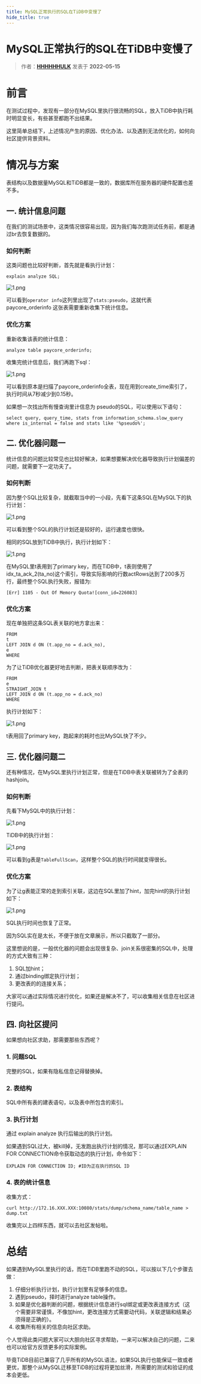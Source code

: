 ```yaml
---
title: MySQL正常执行的SQL在TiDB中变慢了
hide_title: true
---
```


# MySQL正常执行的SQL在TiDB中变慢了

> 作者：**[HHHHHHULK](https://tidb.net/u/HHHHHHULK/post/all)** 发表于  **2022-05-15**

# 前言

在测试过程中，发现有一部分在MySQL里执行很流畅的SQL，放入TiDB中执行耗时明显变长，有些甚至都跑不出结果。

这里简单总结下，上述情况产生的原因、优化办法、以及遇到无法优化的，如何向社区提供背景资料。

# 情况与方案

表结构以及数据量MySQL和TiDB都是一致的，数据库所在服务器的硬件配置也差不多。

## 一. 统计信息问题

在我们的测试场景中，这类情况很容易出现，因为我们每次跑测试任务前，都是通过br去恢复数据的。

### 如何判断

这类问题也比较好判断，首先就是看执行计划：

```
explain analyze SQL;
```

![1.png](https://tidb-blog.oss-cn-beijing.aliyuncs.com/media/1-1652602896518.png)

可以看到`operator info`这列里出现了`stats:pseudo`，这就代表 paycore_orderinfo 这张表需要重新收集下统计信息。

### 优化方案

重新收集该表的统计信息：

```
analyze table paycore_orderinfo;
```

收集完统计信息后，我们再跑下sql：

![1.png](https://tidb-blog.oss-cn-beijing.aliyuncs.com/media/1-1652602921434.png)

可以看到原本是扫描了paycore_orderinfo全表，现在用到create_time索引了，执行时间从7秒减少到0.15秒。

如果想一次找出所有慢查询里计信息为 pseudo的SQL，可以使用以下语句：

```
select query, query_time, stats from information_schema.slow_query where is_internal = false and stats like '%pseudo%';
```

## 二. 优化器问题一

统计信息的问题比较常见也比较好解决，如果想要解决优化器导致执行计划偏差的问题，就需要下一定功夫了。

### 如何判断

因为整个SQL比较复杂，就截取当中的一小段，先看下这条SQL在MySQL下的执行计划：

![1.png](https://tidb-blog.oss-cn-beijing.aliyuncs.com/media/1-1652602944392.png)

可以看到整个SQL的执行计划还是较好的，运行速度也很快。

相同的SQL放到TiDB中执行，执行计划如下：

![1.png](https://tidb-blog.oss-cn-beijing.aliyuncs.com/media/1-1652602983618.png)

在MySQL里t表用到了primary key，而在TiDB中，t表则使用了idx_ta_ack_2(ta_no)这个索引，导致实际影响的行数actRows达到了200多万行，最终整个SQL执行失败，报错为:

```
[Err] 1105 - Out Of Memory Quota![conn_id=226083]
```

### 优化方案

现在单独把这条SQL表关联的地方拿出来：

```
FROM
t
LEFT JOIN d ON (t.app_no = d.ack_no),
e
WHERE
```

为了让TiDB优化器更好地去判断，把表关联顺序改为：

```
FROM
e
STRAIGHT_JOIN t
LEFT JOIN d ON (t.app_no = d.ack_no)
WHERE
```

执行计划如下：

![1.png](https://tidb-blog.oss-cn-beijing.aliyuncs.com/media/1-1652603014216.png)

t表用回了primary key，跑起来的耗时也比MySQL快了不少。

## 三. 优化器问题二

还有种情况，在MySQL里执行计划正常，但是在TiDB中表关联被转为了全表的hashjoin。

### 如何判断

先看下MySQL中的执行计划：

![1.png](https://tidb-blog.oss-cn-beijing.aliyuncs.com/media/1-1652603038315.png)

TiDB中的执行计划：

![1.png](https://tidb-blog.oss-cn-beijing.aliyuncs.com/media/1-1652603060232.png)

可以看到g表是`TableFullScan`，这样整个SQL的执行时间就变得很长。

### 优化方案

为了让g表能正常的走到索引关联，这边在SQL里加了hint，加完hint的执行计划如下：

![1.png](https://tidb-blog.oss-cn-beijing.aliyuncs.com/media/1-1652603087997.png)

SQL执行时间也恢复了正常。

因为SQL实在是太长，不便于放在文章展示，所以只截取了一部分。

这里想说的是，一般优化器的问题会出现很复杂、join关系很密集的SQL中，处理的方式大致有三种：

1. SQL加hint；
2. 通过binding绑定执行计划；
3. 更改表的的连接关系；

大家可以通过实际情况进行优化，如果还是解决不了，可以收集相关信息在社区进行提问。

## 四. 向社区提问

如果想向社区求助，那需要那些东西呢？

### 1. 问题SQL

完整的SQL，如果有隐私信息记得替换掉。

### 2. 表结构

SQL中所有表的建表语句，以及表中所包含的索引。

### 3. 执行计划

通过 explain analyze 执行后输出的执行计划。

如果遇到SQL过大，被kill掉，无发跑出执行计划的情况，那可以通过EXPLAIN FOR CONNECTION命令获取动态的执行计划，命令如下：

```
EXPLAIN FOR CONNECTION ID; #ID为正在执行的SQL ID
```

### 4. 表的统计信息

收集方式：

```
curl http://172.16.XXX.XXX:10080/stats/dump/schema_name/table_name > dump.txt
```

收集完以上四样东西，就可以去社区发帖啦。

# 总结

如果遇到MySQL里执行的话，而在TiDB里跑不动的SQL，可以按以下几个步骤去做：

1. 仔细分析执行计划，执行计划里有足够多的信息。
2. 遇到pseudo，择时进行analyze table操作。
3. 如果是优化器判断的问题，根据统计信息进行sql绑定或更改表连接方式（这个需要非常谨慎，不像加hint，更改连接方式需要动代码，关联逻辑和结果必须得是正确的）。
4. 收集所有相关的信息向社区求助。

个人觉得此类问题大家可以大胆向社区寻求帮助，一来可以解决自己的问题，二来也可以给官方反馈更多的实际案例。

毕竟TiDB目前已兼容了几乎所有的MySQL语法，如果SQL执行也能保证一致或者更优，那整个从MySQL迁移至TiDB的过程将更加丝滑，所需要的测试和验证的成本会更低。